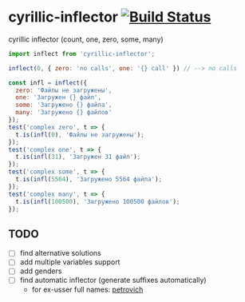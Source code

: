 # cyrillic-inflector [![Build Status](https://travis-ci.org/a-x-/cyrillic-inflector.svg?branch=master)](https://travis-ci.org/a-x-/cyrillic-inflector)
cyrillic inflector (count, one, zero, some, many)

```js
import inflect from 'cyrillic-inflector';

inflect(0, { zero: 'no calls', one: '{} call' }) // --> no calls

const infl = inflect({
  zero: 'Файлы не загружены',
  one: 'Загружен {} файл',
  some: 'Загружено {} файла',
  many: 'Загружено {} файлов'
});
test('complex zero', t => {
  t.is(infl(0), 'Файлы не загружены');
});
test('complex one', t => {
  t.is(infl(31), 'Загружен 31 файл');
});
test('complex some', t => {
  t.is(infl(5564), 'Загружено 5564 файла');
});
test('complex many', t => {
  t.is(infl(100500), 'Загружено 100500 файлов');
});
```



## TODO
- [ ] find alternative solutions
- [ ] add multiple variables support
- [ ] add genders
- [ ] find automatic inflector (generate suffixes automatically)
    - for ex-usser full names: [petrovich](https://github.com/petrovich/petrovich-js)
